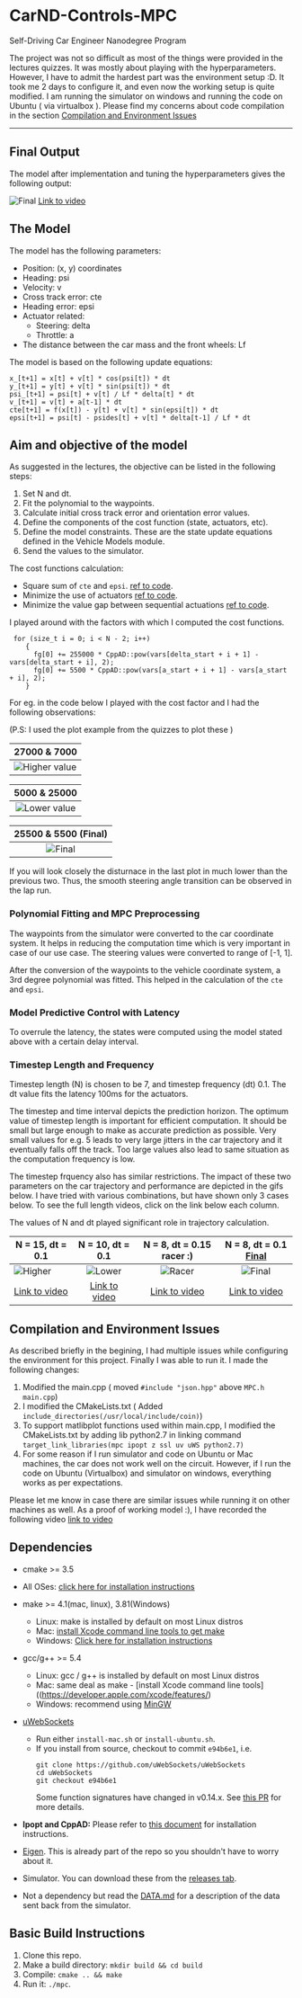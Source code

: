 # CarND-Controls-MPC
Self-Driving Car Engineer Nanodegree Program

The project was not so difficult as most of the things were provided in the lectures quizzes. It was mostly about playing with the hyperparameters.
However, I have to admit the hardest part was the environment setup :D. It took me 2 days to configure it, and even now the working setup is quite modified. I am running the simulator on windows and running the code on Ubuntu ( via virtualbox ). Please find my concerns about code compilation in the section [Compilation and Environment Issues](#Compilation-and-Environment-Issues)

---

## Final Output

The model after implementation and tuning the hyperparameters gives the following output:

![Final](./images/final.gif)
[Link to video](./videos/final.mp4)

## The Model

The model has the following parameters:

* Position: (x, y) coordinates
* Heading: psi
* Velocity: v
* Cross track error: cte
* Heading error: epsi
* Actuator related:
  * Steering: delta
  * Throttle: a
* The distance between the car mass and the front wheels: Lf 

The model is based on the following update equations:

```
x_[t+1] = x[t] + v[t] * cos(psi[t]) * dt
y_[t+1] = y[t] + v[t] * sin(psi[t]) * dt
psi_[t+1] = psi[t] + v[t] / Lf * delta[t] * dt
v_[t+1] = v[t] + a[t-1] * dt
cte[t+1] = f(x[t]) - y[t] + v[t] * sin(epsi[t]) * dt
epsi[t+1] = psi[t] - psides[t] + v[t] * delta[t-1] / Lf * dt
```

## Aim and objective of the model

As suggested in the lectures, the objective can be listed in the following steps:

1. Set N and dt.
2. Fit the polynomial to the waypoints.
3. Calculate initial cross track error and orientation error values.
4. Define the components of the cost function (state, actuators, etc).
5. Define the model constraints. These are the state update equations defined in the Vehicle Models module.
6. Send the values to the simulator.

The cost functions calculation:

- Square sum of `cte` and `epsi`. [ref to code](./src/MPC.cpp#L69).
- Minimize the use of actuators [ref to code](./src/MPC.cpp#L77).
- Minimize the value gap between sequential actuations [ref to code](./src/MPC.cpp#L85).

I played around with the factors with which I computed the cost functions. 
```
 for (size_t i = 0; i < N - 2; i++)
    {
      fg[0] += 255000 * CppAD::pow(vars[delta_start + i + 1] - vars[delta_start + i], 2);
      fg[0] += 5500 * CppAD::pow(vars[a_start + i + 1] - vars[a_start + i], 2);
    }
```

For eg. in the code below I played with the cost factor and I had the following observations:

(P.S: I used the plot example from the quizzes to plot these )

| <b>27000 & 7000</b> |
| ------------- |
| ![Higher value](./images/chart_350_7000.png)|

| <b>5000 & 25000</b> |
|:-------------:|
![Lower value](./images/chart_350_5000.png)|

| <b>25500 & 5500 (Final)</b>          |
| :-------------:|
| ![Final](./images/chart_350_5500.png)|

If you will look closely the disturnace in the last plot in much lower than the previous two. Thus, the smooth steering angle transition can be observed in the lap run.

### Polynomial Fitting and MPC Preprocessing

The waypoints from the simulator were converted to the car coordinate system. It helps in reducing the computation time which is very important in case of our use case. The steering values were converted to range of [-1, 1].

After the conversion of the waypoints to the vehicle coordinate system, a 3rd degree polynomial was fitted. This helped in the calculation of the `cte` and `epsi`.

### Model Predictive Control with Latency

To overrule the latency, the states were computed using the model stated above with a certain delay interval.

### Timestep Length and Frequency

Timestep length (N) is chosen to be 7, and timestep frequency (dt) 0.1. The dt value fits the latency 100ms for the actuators.

The timestep and time interval depicts the prediction horizon. The optimum value of timestep length is important for efficient computation. It should be small but large enough to make as accurate prediction as possible. Very small values for e.g. 5 leads to very large jitters in the car trajectory and it eventually falls off the track. Too large values also lead to same situation as the computation frequency is low.

The timestep frquency also has similar restrictions. The impact of these two parameters on the car trajectory and performance are depicted in the gifs below. I have tried with various combinations, but have shown only 3 cases below. To see the full length videos, click on the link below each column.

The values of N and dt played significant role in trajectory calculation.

| N = 15, dt = 0.1 | N = 10, dt = 0.1 | N = 8, dt = 0.15 <b>racer :)</b> | N = 8, dt = 0.1 <b><u>Final</u></b>          |
| ------------- |:-------------:| :-------------:| :-------------:|
| ![Higher](./images/N15.gif)|![Lower](./images/N10.gif) | ![Racer](./images/N8.gif) | ![Final](./images/final.gif)|
| [Link to video](./videos/N15.mp4) | [Link to video](./videos/N10.mp4)|[Link to video](./videos/N8.mp4)| [Link to video](./videos/final.mp4)|

## Compilation and Environment Issues

As described briefly in the begining, I had multiple issues while configuring the environment for this project. Finally I was able to run it. I made the following changes:

1. Modified the main.cpp ( moved `#include "json.hpp"` above `MPC.h` `main.cpp`)
2. I modified the CMakeLists.txt ( Added `include_directories(/usr/local/include/coin)`)
3. To support matlibplot functions used within main.cpp, I modified the CMakeLists.txt by adding lib python2.7 in linking command `target_link_libraries(mpc ipopt z ssl uv uWS python2.7)`
4. For some reason if I run simulator and code on Ubuntu or Mac machines, the car does not work well on the circuit. However, if I run the code on Ubuntu (Virtualbox) and simulator on windows, everything works as per expectations.

Please let me know in case there are similar issues while running it on other machines as well. As a proof of working model :), I have recorded the following video [link to video](./videos/working_proof.mp4)

## Dependencies

* cmake >= 3.5
 * All OSes: [click here for installation instructions](https://cmake.org/install/)
* make >= 4.1(mac, linux), 3.81(Windows)
  * Linux: make is installed by default on most Linux distros
  * Mac: [install Xcode command line tools to get make](https://developer.apple.com/xcode/features/)
  * Windows: [Click here for installation instructions](http://gnuwin32.sourceforge.net/packages/make.htm)
* gcc/g++ >= 5.4
  * Linux: gcc / g++ is installed by default on most Linux distros
  * Mac: same deal as make - [install Xcode command line tools]((https://developer.apple.com/xcode/features/)
  * Windows: recommend using [MinGW](http://www.mingw.org/)
* [uWebSockets](https://github.com/uWebSockets/uWebSockets)
  * Run either `install-mac.sh` or `install-ubuntu.sh`.
  * If you install from source, checkout to commit `e94b6e1`, i.e.
    ```
    git clone https://github.com/uWebSockets/uWebSockets
    cd uWebSockets
    git checkout e94b6e1
    ```
    Some function signatures have changed in v0.14.x. See [this PR](https://github.com/udacity/CarND-MPC-Project/pull/3) for more details.

* **Ipopt and CppAD:** Please refer to [this document](https://github.com/udacity/CarND-MPC-Project/blob/master/install_Ipopt_CppAD.md) for installation instructions.
* [Eigen](http://eigen.tuxfamily.org/index.php?title=Main_Page). This is already part of the repo so you shouldn't have to worry about it.
* Simulator. You can download these from the [releases tab](https://github.com/udacity/self-driving-car-sim/releases).
* Not a dependency but read the [DATA.md](./DATA.md) for a description of the data sent back from the simulator.


## Basic Build Instructions

1. Clone this repo.
2. Make a build directory: `mkdir build && cd build`
3. Compile: `cmake .. && make`
4. Run it: `./mpc`.
